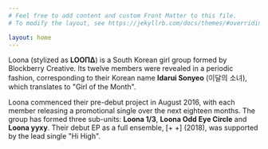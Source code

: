 ```yaml
---
# Feel free to add content and custom Front Matter to this file.
# To modify the layout, see https://jekyllrb.com/docs/themes/#overriding-theme-defaults

layout: home
---
```

Loona (stylized as **LOOΠΔ**) is a South Korean girl group formed by Blockberry Creative. Its twelve members were revealed in a periodic fashion, corresponding to their Korean name **Idarui Sonyeo** (이달의 소녀), which translates to "Girl of the Month".

Loona commenced their pre-debut project in August 2016, with each member releasing a promotional single over the next eighteen months. The group has formed three sub-units: **Loona 1/3**, **Loona Odd Eye Circle** and **Loona yyxy**. Their debut EP as a full ensemble, [+ +] (2018), was supported by the lead single "Hi High".